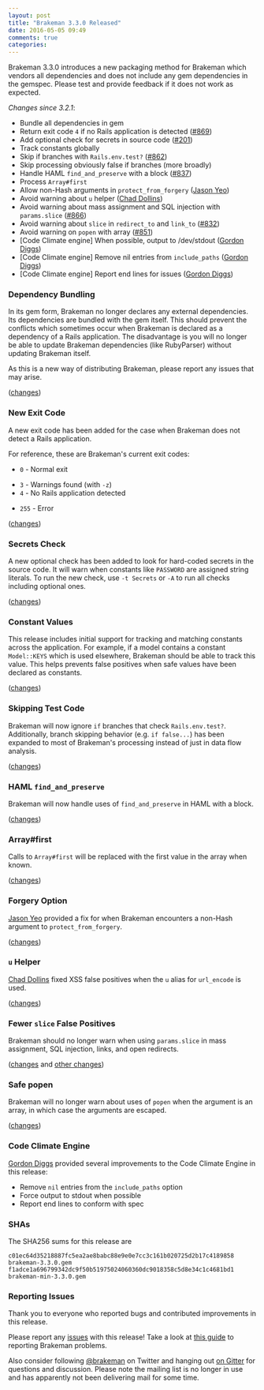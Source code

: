 ```yaml
---
layout: post
title: "Brakeman 3.3.0 Released"
date: 2016-05-05 09:49
comments: true
categories: 
---
```


Brakeman 3.3.0 introduces a new packaging method for Brakeman which vendors all dependencies and does not include any gem dependencies in the gemspec. Please test and provide feedback if it does not work as expected.

*Changes since 3.2.1*:

* Bundle all dependencies in gem
* Return exit code `4` if no Rails application is detected ([#869](https://github.com/presidentbeef/brakeman/issues/869))
* Add optional check for secrets in source code ([#201](https://github.com/presidentbeef/brakeman/issues/201))
* Track constants globally
* Skip if branches with `Rails.env.test?` ([#862](https://github.com/presidentbeef/brakeman/issues/862))
* Skip processing obviously false if branches (more broadly)
* Handle HAML `find_and_preserve` with a block ([#837](https://github.com/presidentbeef/brakeman/issues/837))
* Process `Array#first`
* Allow non-Hash arguments in `protect_from_forgery` ([Jason Yeo](https://github.com/jsyeo))
* Avoid warning about `u` helper ([Chad Dollins](https://github.com/cdollins))
* Avoid warning about mass assignment and SQL injection with `params.slice` ([#866](https://github.com/presidentbeef/brakeman/issues/866))
* Avoid warning about `slice` in `redirect_to` and `link_to` ([#832](https://github.com/presidentbeef/brakeman/issues/832))
* Avoid warning on `popen` with array ([#851](https://github.com/presidentbeef/brakeman/issues/851))
* [Code Climate engine] When possible, output to /dev/stdout ([Gordon Diggs](https://github.com/GordonDiggs))
* [Code Climate engine] Remove nil entries from `include_paths` ([Gordon Diggs](https://github.com/GordonDiggs))
* [Code Climate engine] Report end lines for issues ([Gordon Diggs](https://github.com/GordonDiggs))

### Dependency Bundling

In its gem form, Brakeman no longer declares any external dependencies. Its dependencies are bundled with the gem itself. This should prevent the conflicts which sometimes occur when Brakeman is declared as a dependency of a Rails application. The disadvantage is you will no longer be able to update Brakeman dependencies (like RubyParser) without updating Brakeman itself.

As this is a new way of distributing Brakeman, please report any issues that may arise.

([changes](https://github.com/presidentbeef/brakeman/pull/845))

### New Exit Code

A new exit code has been added for the case when Brakeman does not detect a Rails application.

For reference, these are Brakeman's current exit codes:

* `0` - Normal exit
- `3` - Warnings found (with `-z`)
- `4` - No Rails application detected
* `255` - Error

([changes](https://github.com/presidentbeef/brakeman/pull/870))

### Secrets Check

A new optional check has been added to look for hard-coded secrets in the source code. It will warn when constants like `PASSWORD` are assigned string literals. To run the new check, use `-t Secrets` or `-A` to run all checks including optional ones.

([changes](https://github.com/presidentbeef/brakeman/pull/861))

### Constant Values

This release includes initial support for tracking and matching constants across the application. For example, if a model contains a constant `Model::KEYS` which is used elsewhere, Brakeman should be able to track this value. This helps prevents false positives when safe values have been declared as constants.

([changes](https://github.com/presidentbeef/brakeman/pull/855))

### Skipping Test Code

Brakeman will now ignore `if` branches that check `Rails.env.test?`. Additionally, branch skipping behavior (e.g. `if false...`) has been expanded to most of Brakeman's processing instead of just in data flow analysis.

([changes](https://github.com/presidentbeef/brakeman/pull/868))

### HAML `find_and_preserve`

Brakeman will now handle uses of `find_and_preserve` in HAML with a block.

([changes](https://github.com/presidentbeef/brakeman/pull/839))

### Array#first

Calls to `Array#first` will be replaced with the first value in the array when known.

([changes](https://github.com/presidentbeef/brakeman/pull/856))

### Forgery Option

[Jason Yeo](https://github.com/jsyeo) provided a fix for when Brakeman encounters a non-Hash argument to `protect_from_forgery`.

([changes](https://github.com/presidentbeef/brakeman/pull/849))

### `u` Helper

[Chad Dollins](https://github.com/cdollins) fixed XSS false positives when the `u` alias for `url_encode` is used.

([changes](https://github.com/presidentbeef/brakeman/pull/863))

### Fewer `slice` False Positives

Brakeman should no longer warn when using `params.slice` in mass assignment, SQL injection, links, and open redirects.

([changes](https://github.com/presidentbeef/brakeman/pull/867) and [other changes](https://github.com/presidentbeef/brakeman/pull/871))

### Safe popen

Brakeman will no longer warn about uses of `popen` when the argument is an array, in which case the arguments are escaped.

([changes](https://github.com/presidentbeef/brakeman/pull/854))

### Code Climate Engine

[Gordon Diggs](https://github.com/GordonDiggs) provided several improvements to the Code Climate Engine in this release:

* Remove `nil` entries from the `include_paths` option
* Force output to stdout when possible
* Report end lines to conform with spec

### SHAs

The SHA256 sums for this release are

    c01ec64d35218887fc5ea2ae8babc88e9e0e7cc3c161b020725d2b17c4189858  brakeman-3.3.0.gem
    f1adce1a696799342dc9f50b51975024060360dc9018358c5d8e34c1c4681bd1  brakeman-min-3.3.0.gem

### Reporting Issues

Thank you to everyone who reported bugs and contributed improvements in this release.

Please report any [issues](https://github.com/presidentbeef/brakeman/issues) with this release! Take a look at [this guide](https://github.com/presidentbeef/brakeman/wiki/How-to-Report-a-Brakeman-Issue) to reporting Brakeman problems.

Also consider following [@brakeman](https://twitter.com/brakeman) on Twitter and hanging out [on Gitter](https://gitter.im/presidentbeef/brakeman) for questions and discussion. Please note the mailing list is no longer in use and has apparently not been delivering mail for some time.
